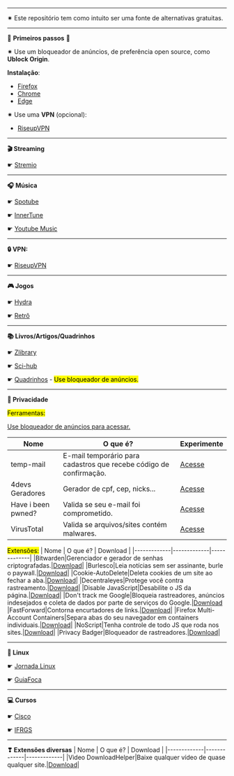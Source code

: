 ***
✷ Este repositório tem como intuito ser uma fonte de alternativas gratuitas.
***
🛑 **Primeiros passos** 🛑

✷ Use um bloqueador de anúncios, de preferência open source, como **Ublock Origin**.

**Instalação**:

- [Firefox](https://addons.mozilla.org/en-US/firefox/addon/ublock-origin/)
- [Chrome](https://chromewebstore.google.com/detail/ublock-origin/cjpalhdlnbpafiamejdnhcphjbkeiagm?hl=en)
- [Edge](https://microsoftedge.microsoft.com/addons/detail/ublock-origin/odfafepnkmbhccpbejgmiehpchacaeak)

✷ Use uma **VPN** (opcional):

- [RiseupVPN](/pages/riseupVPN.md) 
***

**🎬 Streaming**

☛ [Stremio](/pages/stremio.md)
***
**🎧 Música**

☛ [Spotube](/pages/spotube.md)

☛ [InnerTune](/pages/innertune.md)

☛ [Youtube Music](https://th-ch.github.io/youtube-music/)
***
**🔒 VPN:**

☛ [RiseupVPN](/pages/riseupVPN.md)
***
**🎮 Jogos**

☛ [Hydra](/pages/hydra.md)

☛ [Retrô](/pages/refRetro.md)
***
**📚 Livros/Artigos/Quadrinhos**

☛ [Zlibrary](/pages/zlibrary.md)

☛ [Sci-hub](/pages/schiHub.md)

☛ [Quadrinhos](https://baixarquadrinhos.net/) - <mark>Use bloqueador de anúncios.</mark>

***
**🔐 Privacidade**

<mark>Ferramentas:</mark>

[Use bloqueador de anúncios para acessar.](https://ublockorigin.com/)

| Nome | O que é? | Experimente |
|-------------|-------------|-------------|
|temp-mail|E-mail temporário para cadastros que recebe código de confirmação.|[Acesse](https://temp-mail.org)|
|4devs Geradores|Gerador de cpf, cep, nicks...|[Acesse](https://www.4devs.com.br/)|
|Have i been pwned?|Valida se seu e-mail foi comprometido.|[Acesse](https://haveibeenpwned.com/)|
|VirusTotal|Valida se arquivos/sites contém malwares.|[Acesse](https://www.virustotal.com/gui/)|

<mark>Extensões:</mark>
| Nome | O que é? | Download |
|-------------|-------------|-------------|
|Bitwarden|Gerenciador e gerador de senhas criptografadas.|[Download](https://bitwarden.com/download/#downloads-web-browser)|
|Burlesco|Leia notícias sem ser assinante, burle o paywall.|[Download](https://burles.co/)|
|Cookie-AutoDelete|Deleta cookies de um site ao fechar a aba.|[Download](https://github.com/Cookie-AutoDelete/Cookie-AutoDelete?tab=readme-ov-file/heading-element)|
|Decentraleyes|Protege você contra rastreamento.|[Download](https://decentraleyes.org/)|
|Disable JavaScript|Desabilite o JS da página.|[Download](https://github.com/dpacassi/disable-javascript?tab=readme-ov-file)|
|Don't track me Google|Bloqueia rastreadores, anúncios indesejados e coleta de dados por parte de serviços do Google.|[Download](https://github.com/Rob--W/dont-track-me-google?tab=readme-ov-file)
|FastForward|Contorna encurtadores de links.|[Download](https://fastforward.team/)| 
|Firefox Multi-Account Containers|Separa abas do seu navegador em containers individuais.|[Download](https://addons.mozilla.org/pt-BR/firefox/addon/multi-account-containers/)|
|NoScript|Tenha controle de todo JS que roda nos sites.|[Download](https://noscript.net/getit/)|
|Privacy Badger|Bloqueador de rastreadores.|[Download](https://privacybadger.org/)|
***

**🐧 Linux**

☛ [Jornada Linux](https://linuxjourney.com/)

☛ [GuiaFoca](https://www.guiafoca.org/)
***
**💻 Cursos**

☛ [Cisco](https://skillsforall.com/)

☛ [IFRGS](https://moodle.ifrs.edu.br/course/index.php?categoryid=38)
***
**❣ Extensões diversas**
| Nome | O que é? | Download |
|-------------|-------------|-------------|
|Video DownloadHelper|Baixe qualquer vídeo de quase qualquer site.|[Download](https://www.downloadhelper.net/)|